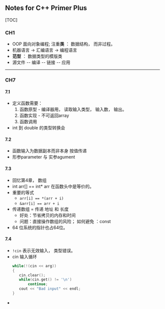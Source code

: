 ##  Notes for C++ Primer Plus 

[TOC]

### CH1
* OOP 面向对象编程; 注重**类** ： 数据结构， 而非过程。
* 机器语言 ->  汇编语言 -> 编程语言
* **范型** ： 数据类型的模版类
* 源文件 -- 编译 -- 链接 -- 应用

---
### CH7

#### 7.1

* 定义函数需要：
    1. 函数原型 - 编译器用， 读取输入类型， 输入数， 输出。
    2. 函数实现 - 不可返回array
    3. 函数调用
* int 到 double 的类型转换会

#### 7.2

* 函数输入为数据副本而非本身 按值传递
* 形参parameter 与 实参agument

#### 7.3

* 回忆第4章， 数组
* int arr[] == int* arr 在函数头中是等价的。
* 重要的等式
    * `arr[i] == *(arr + i)`
    * `&arr[i] == arr + i`
* 传递数组 = 传递 地址 和 长度
    * 好处：节省拷贝的内存和时间
    * 问题：直接操作数组的风险； 如何避免 ：const
* 64 位系统的指针也占64位。

#### 7.4

* ` !cin ` 表示无效输入， 类型错误。
* cin 输入循环
	```cpp
	while(!(cin << arg))
	{
	   cin.clear();
	   while(cin.get() != '\n')
	       continue;
	   cout << "Bad input" << endl;
	}
	```
* 	
